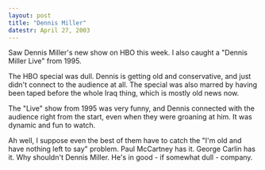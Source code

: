 ```yaml
---
layout: post
title: "Dennis Miller"
datestr: April 27, 2003
---
```


Saw Dennis Miller's new show on HBO this week.  I also caught a "Dennis Miller Live" from 1995.

The HBO special was dull.  Dennis is getting old and conservative, and just didn't connect to the audience at all.  The special was also marred by having been taped before the whole Iraq thing, which is mostly old news now.

The "Live" show from 1995 was very funny, and Dennis connected with the audience right from the start, even when they were groaning at him.  It was dynamic and fun to watch.

Ah well, I suppose even the best of them have to catch the "I'm old and have nothing left to say" problem.  Paul McCartney has it.  George Carlin has it.  Why shouldn't Dennis Miller.  He's in good - if somewhat dull - company.

